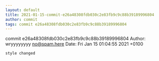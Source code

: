 ```yaml
---
layout: default
title: 2021-01-15-commit-e26a48308fdb030c2e83fb9c9c88b39189996804
author: commit
tags: commit e26a48308fdb030c2e83fb9c9c88b39189996804
---
```


commit e26a48308fdb030c2e83fb9c9c88b39189996804
Author: wryyyyyyyy <no@spam.here>
Date:   Fri Jan 15 01:04:55 2021 +0100

    style changed
